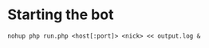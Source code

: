<h1>Starting the bot</h1>
<code>nohup php run.php &lt;host[:port]&gt; &lt;nick&gt; &lt;&lt; output.log &</code>
